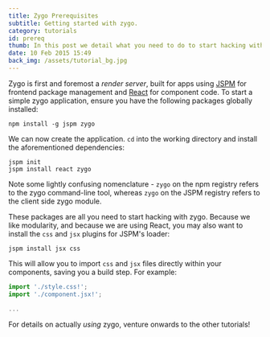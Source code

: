 ```yaml
---
title: Zygo Prerequisites
subtitle: Getting started with zygo.
category: tutorials
id: prereq
thumb: In this post we detail what you need to do to start hacking with zygo.
date: 10 Feb 2015 15:49
back_img: /assets/tutorial_bg.jpg
---
```


Zygo is first and foremost a _render server_, built for apps using [JSPM](https://github.com/jspm/jspm-cli) for frontend package management and [React](https://facebook.github.io/react/) for component code. To start a simple zygo application, ensure you have the following packages globally installed:

```
npm install -g jspm zygo
```

We can now create the application. `cd` into the working directory and install the aforementioned dependencies:

```
jspm init
jspm install react zygo
```

Note some lightly confusing nomenclature - `zygo` on the npm registry refers to the zygo command-line tool, whereas `zygo` on the JSPM registry refers to the client side zygo module.

These packages are all you need to start hacking with zygo. Because we like modularity, and because we are using React, you may also want to install the `css` and `jsx` plugins for JSPM's loader:

```
jspm install jsx css
```

This will allow you to import `css` and `jsx` files directly within your components, saving you a build step. For example:

```javascript
import './style.css!';
import './component.jsx!';

...
```

For details on actually _using_ zygo, venture onwards to the other tutorials!

